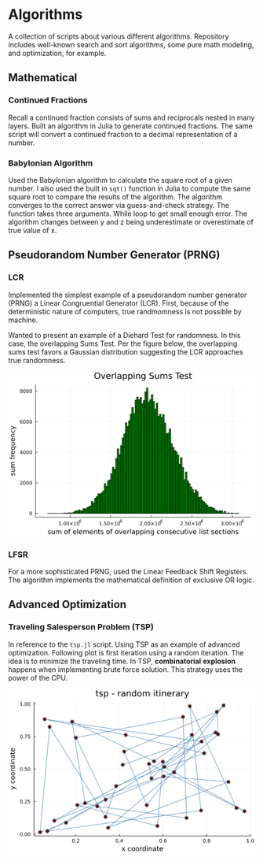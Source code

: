 # Algorithms

A collection of scripts about various different algorithms. Repository includes well-known search and sort algorithms, some pure math modeling, and optimization, for example.

## Mathematical

### Continued Fractions

Recall a continued fraction consists of sums and reciprocals nested in many layers. Built an algorithm in Julia to generate continued fractions. The same script will convert a continued fraction to a decimal representation of a number.

### Babylonian Algorithm

Used the Babylonian algorithm to calculate the square root of a given number. I also used the built in `sqt()` function in Julia to compute the same square root to compare the results of the algorithm. The algorithm converges to the correct answer via guess-and-check strategy.
The function takes three arguments. While loop to get small enough error. The algorithm changes between y and z being underestimate or overestimate of true value of x.

## Pseudorandom Number Generator (PRNG)

### LCR
Implemented the simplest example of a pseudorandom number generator (PRNG) a Linear Congruential Generator (LCR). First, because of the deterministic nature of computers, true randmomness is not possible by machine.

Wanted to present an example of a Diehard Test for randomness. In this case, the overlapping Sums Test. Per the figure below, the overlapping sums test favors a Gaussian distribution suggesting the LCR approaches true randomness.

<p align="center">
  <img src="https://github.com/jbravo87/algorithms/blob/4baa295b7f1efbeb144e0d5bb38b7429caa26c42/overlapping_sums_test.png"
</p>

### LFSR
For a more sophisticated PRNG, used the Linear Feedback Shift Registers. The algorithm implements the mathematical definition of exclusive OR logic.

## Advanced Optimization

### Traveling Salesperson Problem (TSP)

In reference to the `tsp.jl` script. Using TSP as an example of advanced optimization. Following plot is first iteration using a random iteration. The idea is to minimize the traveling time.
In TSP, __combinatorial__ __explosion__ happens when implementing brute force solution. This strategy uses the power of the CPU.

<p align="center">
  <img src="https://github.com/jbravo87/algorithms/blob/abae9e57cce2562f6873617ebfea9eb8d02ac808/tsp_randomitinerary.png"
</p>